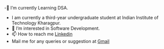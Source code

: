 -🌱 I’m currently Learning DSA.
- I am currently a third-year undergraduate student at Indian Institute of Technology Kharagpur.
- 👀 I’m interested in Software Development.
- 📫 How to reach me [Linkedin](https://www.linkedin.com/in/mohit-saini-191b1622b/)
- Mail me for any queries or suggestion at [Gmail](msmohit1612@gmail.com)

<!---
delta-mohit/delta-mohit is a ✨ special ✨ repository because its `README.md` (this file) appears on your GitHub profile.
You can click the Preview link to take a look at your changes.
--->
